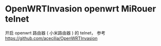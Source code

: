 # OpenWRTInvasion  openwrt MiRouer telnet
开启 openwrt 路由器 ( 小米路由器 ) 的 telnet，
参考  https://github.com/acecilia/OpenWRTInvasion

